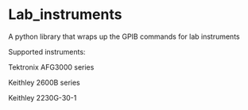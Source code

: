 # Lab_instruments

A python library that wraps up the GPIB commands for lab instruments

Supported instruments:

Tektronix AFG3000 series

Keithley 2600B series

Keithley 2230G-30-1

